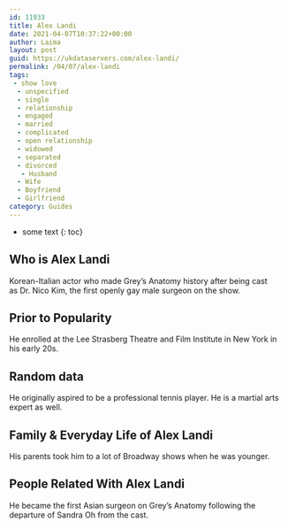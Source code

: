 ```yaml
---
id: 11933
title: Alex Landi
date: 2021-04-07T10:37:22+00:00
author: Laima
layout: post
guid: https://ukdataservers.com/alex-landi/
permalink: /04/07/alex-landi
tags:
 - show love
  - unspecified
  - single
  - relationship
  - engaged
  - married
  - complicated
  - open relationship
  - widowed
  - separated
  - divorced
   - Husband
  - Wife
  - Boyfriend
  - Girlfriend
category: Guides
---
```


* some text
{: toc}


## Who is Alex Landi
                  
                  
                  
Korean-Italian actor who made Grey&#8217;s Anatomy history after being cast as Dr. Nico Kim, the first openly gay male surgeon on the show.
                  
              
            
              
            
                
                
                
## Prior to Popularity
                  
                  
                  
He enrolled at the Lee Strasberg Theatre and Film Institute in New York in his early 20s.
                  
              
            
              
            
                
                
                
## Random data
                  
                  
                  
He originally aspired to be a professional tennis player. He is a martial arts expert as well.
                  
              
            
              
            
                
                
                
## Family & Everyday Life of Alex Landi
                  
                  
                  
His parents took him to a lot of Broadway shows when he was younger. 
                  
              
            
              
            
                
                
                
## People Related With Alex Landi
                  
                  
                  
He became the first Asian surgeon on Grey&#8217;s Anatomy following the departure of Sandra Oh from the cast.
                  
              
            
              
            
                
              
            
              
              
            
            
              
            
          
          
          